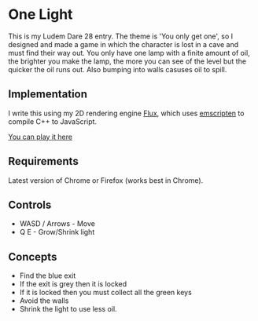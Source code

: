# One Light
This is my Ludem Dare 28 entry. The theme is 'You only get one', so I designed and made a game in which the character is lost in a cave and must find their way out. You only have one lamp with a finite amount of oil, the brighter you make the lamp, the more you can see of the level but the quicker the oil runs out. Also bumping into walls casuses oil to spill.

## Implementation

I write this using my 2D rendering engine [Flux](https://github.com/baggyn/Flux), which uses [emscripten](https://github.com/kripken/emscripten) to compile C++ to JavaScript.

[You can play it here](https://dl.dropboxusercontent.com/u/4998298/ld/onelight.html)

## Requirements

Latest version of Chrome or Firefox (works best in Chrome).

## Controls

* WASD / Arrows - Move
* Q E - Grow/Shrink light

## Concepts

* Find the blue exit
* If the exit is grey then it is locked
* If it is locked then you must collect all the green keys
* Avoid the walls
* Shrink the light to use less oil.

